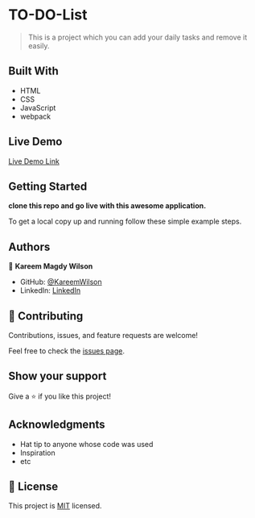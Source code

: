 # TO-DO-List

> This is a project which you can add your daily tasks and remove it easily.

## Built With

- HTML
- CSS
- JavaScript
- webpack

## Live Demo

[Live Demo Link](https://livedemo.com)


## Getting Started

**clone this repo and go live with this awesome application.**


To get a local copy up and running follow these simple example steps.

## Authors

👤 **Kareem Magdy Wilson**

- GitHub: [@KareemWilson](https://github.com/KareemWilson)
- LinkedIn: [LinkedIn](https://linkedin.com/in/kareem-wilsons)


## 🤝 Contributing

Contributions, issues, and feature requests are welcome!

Feel free to check the [issues page](../../issues/).

## Show your support

Give a ⭐️ if you like this project!

## Acknowledgments

- Hat tip to anyone whose code was used
- Inspiration
- etc

## 📝 License

This project is [MIT](./LICENSE) licensed.